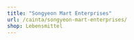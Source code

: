 ```yaml
---
title: "Songyeon Mart Enterprises"
url: /cainta/songyeon-mart-enterprises/
shop: Lebensmittel
---
```

